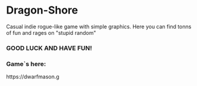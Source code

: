 # Dragon-Shore
Casual indie rogue-like game with simple graphics.
Here you can find tonns of fun and rages on "stupid random"

<h3>GOOD LUCK AND HAVE FUN!</h3>

<h3>Game`s here:</h3> https://dwarfmason.g
